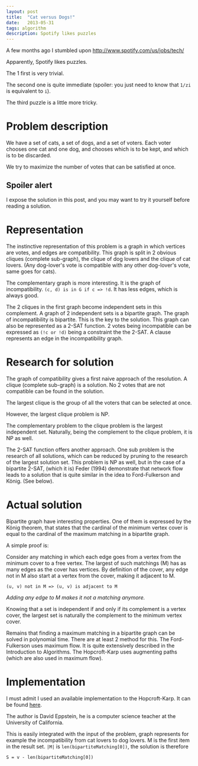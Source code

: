 ```yaml
---
layout: post
title:  "Cat versus Dogs!"
date:   2013-05-31
tags: algorithm
description: Spotify likes puzzles
---
```

A few months ago I stumbled upon http://www.spotify.com/us/jobs/tech/

Apparently, Spotify likes puzzles.

The 1 first is very trivial.

The second one is quite immediate (spoiler: you just need to know that `1/zi` is equivalent to `i`).

The third puzzle is a little more tricky.

# Problem description

We have a set of cats, a set of dogs, and a set of voters. Each voter chooses one cat and one dog, and chooses which is to be kept, and which is to be discarded.

We try to maximize the number of votes that can be satisfied at once.

## Spoiler alert

I expose the solution in this post, and you may want to try it yourself before reading a solution.

# Representation

The instinctive representation of this problem is a graph in which vertices are votes, and edges are compatibility. This graph is split in 2 obvious cliques (complete sub-graph), the clique of dog lovers and the clique of cat lovers. (Any dog-lover's vote is compatible with any other dog-lover's vote, same goes for cats).

The complementary graph is more interesting. It is the graph of incompatibility. `(c, d) is in G if c => !d`. It has less edges, which is always good.

The 2 cliques in the first graph become independent sets in this complement. A graph of 2 independent sets is a bipartite graph. The graph of incompatibility is bipartite. This is the key to the solution.
This graph can also be represented as a 2-SAT function. 2 votes being incompatible can be expressed as ``(!c or !d)`` being a constraint the the 2-SAT. A clause represents an edge in the incompatibility graph.

# Research for solution

The graph of compatibility gives a first naive approach of the resolution. A clique (complete sub-graph) is a solution. No 2 votes that are not compatible can be found in the solution.

The largest clique is the group of all the voters that can be selected at once.

However, the largest clique problem is NP.

The complementary problem to the clique problem is the largest independent set. Naturally, being the complement to the clique problem, it is NP as well.

The 2-SAT function offers another approach. One sub problem is the research of all solutions, which can be reduced by pruning to the research of the largest solution set. This problem is NP as well, but in the case of a bipartite 2-SAT, (which it is) Feder (1994) demonstrate that network flow leads to a solution that is quite similar in the idea to Ford-Fulkerson and König. (See below).

# Actual solution

Bipartite graph have interesting properties. One of them is expressed by the König theorem, that states that the cardinal of the minimum vertex cover is equal to the cardinal of the maximum matching in a bipartite graph.

A simple proof is:

Consider any matching in which each edge goes from a vertex from the minimum cover to a free vertex.
The largest of such matchings (M) has as many edges as the cover has vertices.
By definition of the cover, any edge not in M also start at a vertex from the cover, making it adjacent to M.

```
(u, v) not in M => (u, v) is adjacent to M
```

*Adding any edge to M makes it not a matching anymore.*

Knowing that a set is independent if and only if its complement is a vertex cover, the largest set is naturally the complement to the minimum vertex cover.

Remains that finding a maximum matching in a bipartite graph can be solved in polynomial time. There are at least 2 method for this. The Ford-Fulkerson uses maximum flow. It is quite extensively described in the Introduction to Algorithms. The Hopcroft-Karp uses augmenting paths (which are also used in maximum flow).

# Implementation

I must admit I used an available implementation to the Hopcroft-Karp. It can be found [here]( http://code.activestate.com/recipes/123641-hopcroft-karp-bipartite-matching/).

The author is David Eppstein, he is a computer science teacher at the University of California.

This is easily integrated with the input of the problem, graph represents for example the incompatibility from cat lovers to dog lovers. M is the first item in the result set. `|M|` is `len(bipartiteMatching[0])`, the solution is therefore

```
S = v - len(bipartiteMatching[0])
```
